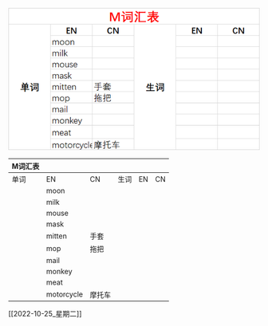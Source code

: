 
![](https://raw.githubusercontent.com/DustOfStars/ObsPicGo/master/Gavin_Obs/20221025161152.png)


| M词汇表 |            |     |    |    |    |
|------|------------|-----|----|----|----|
| 单词   | EN         | CN  | 生词 | EN | CN |
|      | moon       |     |    |    |    |
|      | milk       |     |    |    |    |
|      | mouse      |     |    |    |    |
|      | mask       |     |    |    |    |
|      | mitten     | 手套  |    |    |    |
|      | mop        | 拖把  |    |    |    |
|      | mail       |     |    |    |    |
|      | monkey     |     |    |    |    |
|      | meat       |     |    |    |    |
|      | motorcycle | 摩托车 |



[[2022-10-25_星期二]]